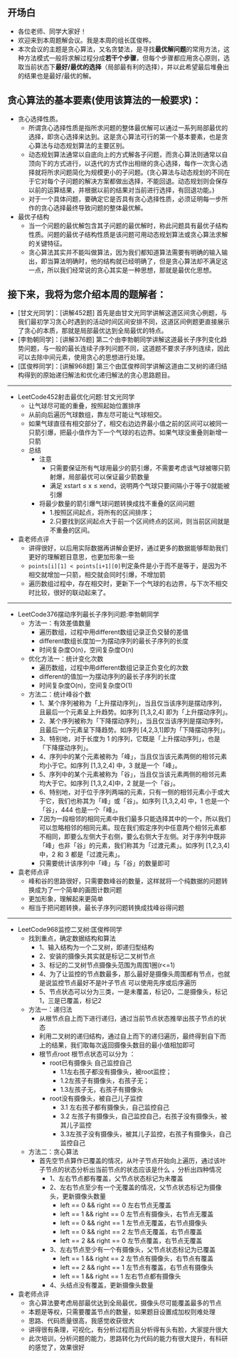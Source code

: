 ## 开场白
- 各位老师、同学大家好！
- 欢迎来到本周题解会议。我是本周的组长匡俊桦。
- 本次会议的主题是贪心算法，又名贪婪法，是寻找**最优解问题**的常用方法，这种方法模式一般将求解过程分成**若干个步骤**，但每个步骤都应用贪心原则，选取当前状态下**最好/最优的选择**（局部最有利的选择），并以此希望最后堆叠出的结果也是最好/最优的解。
## 贪心算法的基本要素(使用该算法的一般要求)：
- 贪心选择性质。
	- 所谓贪心选择性质是指所求问题的整体最优解可以通过一系列局部最优的选择，即贪心选择来达到。这是贪心算法可行的第一个基本要素，也是贪心算法与动态规划算法的主要区别。
	- 动态规划算法通常以自底向上的方式解各子问题，而贪心算法则通常以自顶向下的方式进行，以迭代的方式作出相继的贪心选择，每作一次贪心选择就将所求问题简化为规模更小的子问题。(贪心算法与动态规划的不同在于它对每个子问题的解决方案都做出选择，不能回退。动态规划则会保存以前的运算结果，并根据以前的结果对当前进行选择，有回退功能。)
	- 对于一个具体问题，要确定它是否具有贪心选择性质，必须证明每一步所作的贪心选择最终导致问题的整体最优解。
- 最优子结构
	- 当一个问题的最优解包含其子问题的最优解时，称此问题具有最优子结构性质。问题的最优子结构性质是该问题可用动态规划算法或贪心算法求解的关键特征。
	- 贪心算法其实并不能叫做算法，因为我们都知道算法需要有明确的输入输出，即当算法明确时，他的结构就已经明确了，但是贪心算法却不满足这一点，所以我们经常说的贪心其实是一种思想，那就是最优化思想。
## 接下来，我将为您介绍本周的题解者：
- [甘文光同学]：[讲解452题] 首先是由甘文光同学讲解这道区间贪心例题，与我们最初学习贪心时遇到的活动时间区间安排不同，这道区间例题更直接展示了贪心的本质，那就是局部最优达到全局最优的特点。
- [李勃朝同学]：[讲解376题] 第二个由李勃朝同学讲解这道最长子序列变化趋势问题，与一般的最长连续子序列问题不同，这道题不要求子序列连续，因此可以去除中间元素，使用贪心的思想进行处理。
- [匡俊桦同学]：[讲解968题] 第三个由匡俊桦同学讲解这道由二叉树的递归结构得到的原始递归解法和优化递归解法的贪心思路题目。
---
- LeetCode452射击最优化问题:甘文光同学  
	- 让气球尽可能的重叠，按照起始位置排序
	- 从前向后遍历气球数组，靠左尽可能让气球相交。
	- 如果气球直径有相交部分了，相交右边边界最小值之前的区间可以被同一只箭引爆，把最小值作为下一个气球的右边界。如果气球没重叠则新增一只箭
	- 总结
		- 注意
			- 只需要保证所有气球用最少的箭引爆，不需要考虑该气球被哪只箭射爆，局部最优可以保证最少箭数量
			- 满足 xstart ≤ x ≤ xend，说明两个气球只要间隔小于等于0就能被引爆
		- 将最少数量的箭引爆气球问题转换成找不重叠的区间问题
			- 1.按照区间起点，将所有的区间排序；
			- 2.只要找到区间起点大于前一个区间终点的区间，则当前区间就是不重叠的区间。
- 袁老师点评
	- 讲得很好，以后用实际数据再讲解会更好，通过更多的数据能够帮助我们更好的理解题目意思，也更加形象一些
	- `points[i][1] < points[i+1][0]`判定条件是小于而不是等于，是因为不相交就增加一只箭，相交就会同时引爆，不增加箭
	- 遍历数组过程中，存在相交时，更新下一个气球的右边界，与下次不相交时比较，很好的联动起来了。
---
- LeetCode376摆动序列最长子序列问题:李勃朝同学 
	- 方法一：有效差值数量
		- 遍历数组，过程中用different数组记录正负交替的差值
		- different数组长度加一为摆动序列的最长子序列的长度
		- 时间复杂度O(n)，空间复杂度O(n)
	- 优化方法一：统计变化次数
		- 遍历数组，过程中用different数组记录正负变化的次数
		- different的值加一为摆动序列的最长子序列的长度
		- 时间复杂度O(n)，空间复杂度O(1)
	- 方法二：统计峰谷个数
		- 1、某个序列被称为「上升摆动序列」，当且仅当该序列是摆动序列，且最后一个元素呈上升趋势。如序列 [1,3,2,4] 即为「上升摆动序列」。
		- 2、某个序列被称为「下降摆动序列」，当且仅当该序列是摆动序列，且最后一个元素呈下降趋势。如序列 [4,2,3,1]即为「下降摆动序列」。
		- 3、特别地，对于长度为 1 的序列，它既是「上升摆动序列」，也是「下降摆动序列」。
		- 4、序列中的某个元素被称为「峰」，当且仅当该元素两侧的相邻元素均小于它。如序列 [1,3,2,4] 中，3 就是一个「峰」。
		- 5、序列中的某个元素被称为「谷」，当且仅当该元素两侧的相邻元素均大于它。如序列 [1,3,2,4]中，2 就是一个「谷」。
		- 6、特别地，对于位于序列两端的元素，只有一侧的相邻元素小于或大于它，我们也称其为「峰」或「谷」。如序列 [1,3,2,4] 中，1 也是一个「谷」，444 也是一个「峰」。
		- 7.因为一段相邻的相同元素中我们最多只能选择其中的一个，所以我们可以忽略相邻的相同元素。现在我们假定序列中任意两个相邻元素都不相同，即要么左侧大于右侧，要么右侧大于左侧。对于序列中既非「峰」也非「谷」的元素，我们称其为「过渡元素」。如序列 [1,2,3,4]中，2 和 3 都是「过渡元素」。
		-  只需要统计该序列中「峰」与「谷」的数量即可
- 袁老师点评
	- 峰和谷的思路很好，只需要数峰谷的数量，这样就将一个纯数据的问题转换成为了一个简单的画图计数问题
	- 更加形象，理解起来更简单
	- 相当于把问题转换，最长子序列问题转换成找峰谷得问题
---
- LeetCode968监控二叉树:匡俊桦同学
	- 找到重点，确定数据结构和算法
		- 1、输入结构为一个二叉树，即递归型结构
		- 2、安装的摄像头其实就是标记二叉树节点
		- 3、标记的二叉树节点摄像头范围为周围1圈(r<=1)
		- 4、为了让监控的节点数最多，那么最好是摄像头周围都有节点，也就是说监控节点最好不是叶子节点 可以使用先序或后序遍历
		- 5、节点状态可以分为三类，一是未覆盖，标记0，二是摄像头，标记1，三是已覆盖，标记2
	- 方法一：递归法
		- 从根节点自上而下进行递归，通过当前节点状态推举出孩子节点的状态
		- 利用二叉树的递归结构，通过自上而下的递归遍历，最终得到自下而上的结果，我们取每次返回摄像头数目的最小值相加即可
		- 根节点root 根节点状态可以分为 ：
			- root已有摄像头 自己监控自己
				- 1.1左右孩子都没有摄像头，被root监控；
				- 1.2左孩子有摄像头，右孩子无；
				- 1.3左孩子无，右孩子有摄像头
			- root没有摄像头，被自己儿子监控
				- 3.1 左右孩子都有摄像头，自己监控自己
				- 3.2 左孩子有摄像头，自己监控自己，右孩子没有摄像头，被其儿子监控
				- 3.3左孩子没有摄像头，被其儿子监控，右孩子有摄像头，自己监控自己
	- 方法二：贪心算法
		- 首先空节点算作已覆盖的情况，从叶子节点开始向上遍历，通过该叶子节点的状态分析出当前节点的状态应该是什么 ，分析出四种情况
			- 1、左右节点都有覆盖，父节点状态标记为未覆盖
			- 2、左右节点至少有一个无覆盖的情况，父节点状态标记为摄像头，更新摄像头数量
				- left == 0 && right == 0 左右节点无覆盖
				- left == 1 && right == 0 左节点有摄像头，右节点无覆盖
				- left == 0 && right == 1 左节点无覆盖，右节点摄像头
				- left == 0 && right == 2 左节点无覆盖，右节点覆盖
				- left == 2 && right == 0 左节点覆盖，右节点无覆盖
			- 3、左右节点至少有一个有摄像头，父节点状态标记为已覆盖
				- left == 1 && right == 2 左节点有摄像头，右节点有覆盖
				- left == 2 && right == 1 左节点有覆盖，右节点有摄像头
				- left == 1 && right == 1 左右节点都有摄像头
			- 4、头结点没有覆盖，更新摄像头数量
- 袁老师点评
	- 贪心算法要考虑局部最优达到全局最优，摄像头尽可能覆盖最多的节点
	- 本题是等权，只需要覆盖节点的数量，如果题目设置成加权则难处理
	- 思路、代码质量很高，我感觉收获很大
	- 讲得很有条理，可视化，有分析过程而且分析得有头有脸，大家提升很大
	- 此次培训，分析问题的能力，思路转化为代码的能力有很大提升，有科研的感觉了，效果很好
